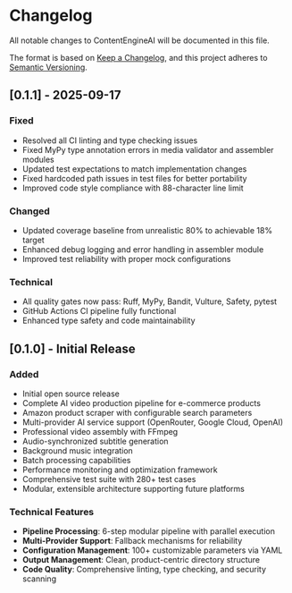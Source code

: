 # Changelog

All notable changes to ContentEngineAI will be documented in this file.

The format is based on [Keep a Changelog](https://keepachangelog.com/en/1.0.0/),
and this project adheres to [Semantic Versioning](https://semver.org/spec/v2.0.0.html).

## [0.1.1] - 2025-09-17

### Fixed
- Resolved all CI linting and type checking issues
- Fixed MyPy type annotation errors in media validator and assembler modules
- Updated test expectations to match implementation changes
- Fixed hardcoded path issues in test files for better portability
- Improved code style compliance with 88-character line limit

### Changed
- Updated coverage baseline from unrealistic 80% to achievable 18% target
- Enhanced debug logging and error handling in assembler module
- Improved test reliability with proper mock configurations

### Technical
- All quality gates now pass: Ruff, MyPy, Bandit, Vulture, Safety, pytest
- GitHub Actions CI pipeline fully functional
- Enhanced type safety and code maintainability

## [0.1.0] - Initial Release

### Added
- Initial open source release
- Complete AI video production pipeline for e-commerce products
- Amazon product scraper with configurable search parameters
- Multi-provider AI service support (OpenRouter, Google Cloud, OpenAI)
- Professional video assembly with FFmpeg
- Audio-synchronized subtitle generation
- Background music integration
- Batch processing capabilities
- Performance monitoring and optimization framework
- Comprehensive test suite with 280+ test cases
- Modular, extensible architecture supporting future platforms

### Technical Features
- **Pipeline Processing**: 6-step modular pipeline with parallel execution
- **Multi-Provider Support**: Fallback mechanisms for reliability
- **Configuration Management**: 100+ customizable parameters via YAML
- **Output Management**: Clean, product-centric directory structure
- **Code Quality**: Comprehensive linting, type checking, and security scanning